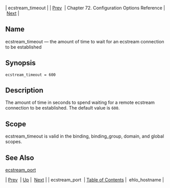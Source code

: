 | ecstream_timeout |
| [Prev](conf.ref.ecstream_port)  | Chapter 72. Configuration Options Reference |  [Next](conf.ref.ehlo_hostname) |

<a name="conf.ref.ecstream_timeout"></a>
## Name

ecstream_timeout — the amount of time to wait for an ecstream connection to be established

## Synopsis

`ecstream_timeout = 600`

<a name="idp24529616"></a>
## Description

The amount of time in seconds to spend waiting for a remote ecstream connection to be established. The default value is `600`.

<a name="idp24531984"></a>
## Scope

ecstream_timeout is valid in the binding, binding_group, domain, and global scopes.

<a name="idp24533856"></a>
## See Also

[ecstream_port](conf.ref.ecstream_port "ecstream_port")

| [Prev](conf.ref.ecstream_port)  | [Up](config.options.ref) |  [Next](conf.ref.ehlo_hostname) |
| ecstream_port  | [Table of Contents](index) |  ehlo_hostname |

